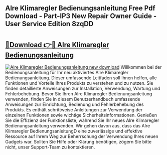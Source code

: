 ## Alre Klimaregler Bedienungsanleitung Free Pdf Download - Part-IP3 New Repair Owner Guide - User Service Edition 8zqDD

# <h2><a href="http://df44lh.blite.top/?on=Alre+Klimaregler+Bedienungsanleitung">🔗Download 👉🔴 Alre Klimaregler Bedienungsanleitung</a></h2>

[![Alre Klimaregler Bedienungsanleitung new download](https://i.imgur.com/lujVjoI.png)](http://df44lh.blite.top/?on=Alre+Klimaregler+Bedienungsanleitung)
Willkommen bei der Bedienungsanleitung für Ihr neu aktiviertes Alre Klimaregler Bedienungsanleitung. Dieser umfassende Leitfaden soll Ihnen helfen, alle Funktionen und Vorteile Ihres Produkts zu verstehen und zu nutzen. Sie finden detaillierte Anweisungen zur Installation, Verwendung, Wartung und Fehlerbehebung. Bevor Sie Ihren Alre Klimaregler Bedienungsanleitung verwenden, finden Sie in diesem Benutzerhandbuch umfassende Anweisungen zur Einrichtung, Bedienung und Fehlerbehebung des Produkts. Es enthält schrittweise Anleitungen zur Verwendung der einzelnen Funktionen sowie wichtige Sicherheitsinformationen. Genießen Sie die Effizienz der Funktionsliste, während Sie Ihr neues Alre Klimaregler Bedienungsanleitung verwenden. Wir gehen davon aus, dass das Alre Klimaregler BedienungsanleitungD eine zuverlässige und effektive Ressource auf Ihrem Weg zur Beherrschung der Verwendung Ihres neuen Gadgets war. Sollten Sie Hilfe oder Klärung benötigen, zögern Sie bitte nicht, unser Support-Team zu kontaktieren.
